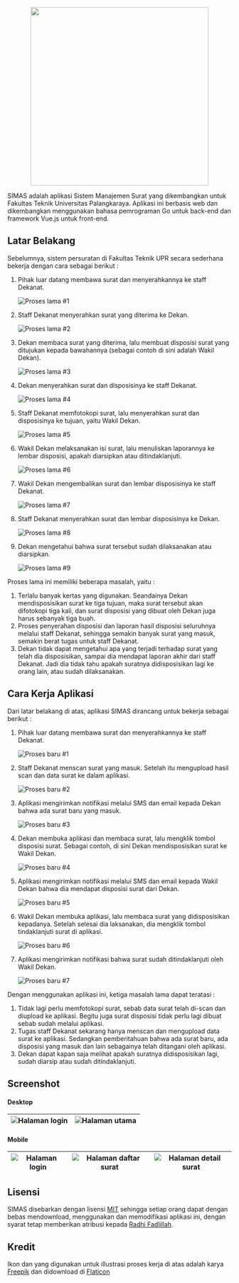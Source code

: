 <p align="center"><a href="https://github.com/RadhiFadlillah/simas" _target="blank"><img width="400" src="https://raw.githubusercontent.com/RadhiFadlillah/simas/master/readme/logo.png"></img></a></p>

SIMAS adalah aplikasi Sistem Manajemen Surat yang dikembangkan untuk Fakultas Teknik Universitas Palangkaraya. Aplikasi ini berbasis web dan dikembangkan menggunakan bahasa pemrograman Go untuk back-end dan framework Vue.js untuk front-end.

## Latar Belakang

Sebelumnya, sistem persuratan di Fakultas Teknik UPR secara sederhana bekerja dengan cara sebagai berikut :

1. Pihak luar datang membawa surat dan menyerahkannya ke staff Dekanat.

   ![Proses lama #1](https://raw.githubusercontent.com/RadhiFadlillah/simas/master/readme/diagram/proses-lama-1.png)
   
2. Staff Dekanat menyerahkan surat yang diterima ke Dekan.

   ![Proses lama #2](https://raw.githubusercontent.com/RadhiFadlillah/simas/master/readme/diagram/proses-lama-2.png)
   
3. Dekan membaca surat yang diterima, lalu membuat disposisi surat yang ditujukan kepada bawahannya (sebagai contoh di sini adalah Wakil Dekan).

   ![Proses lama #3](https://raw.githubusercontent.com/RadhiFadlillah/simas/master/readme/diagram/proses-lama-3.png)
   
4. Dekan menyerahkan surat dan disposisinya ke staff Dekanat.

   ![Proses lama #4](https://raw.githubusercontent.com/RadhiFadlillah/simas/master/readme/diagram/proses-lama-4.png)
   
5. Staff Dekanat memfotokopi surat, lalu menyerahkan surat dan disposisinya ke tujuan, yaitu Wakil Dekan.

   ![Proses lama #5](https://raw.githubusercontent.com/RadhiFadlillah/simas/master/readme/diagram/proses-lama-5.png)
   
6. Wakil Dekan melaksanakan isi surat, lalu menuliskan laporannya ke lembar disposisi, apakah diarsipkan atau ditindaklanjuti.

   ![Proses lama #6](https://raw.githubusercontent.com/RadhiFadlillah/simas/master/readme/diagram/proses-lama-6.png)
   
7. Wakil Dekan mengembalikan surat dan lembar disposisinya ke staff Dekanat.

   ![Proses lama #7](https://raw.githubusercontent.com/RadhiFadlillah/simas/master/readme/diagram/proses-lama-7.png)
   
8. Staff Dekanat menyerahkan surat dan lembar disposisinya ke Dekan.

   ![Proses lama #8](https://raw.githubusercontent.com/RadhiFadlillah/simas/master/readme/diagram/proses-lama-8.png)
   
9. Dekan mengetahui bahwa surat tersebut sudah dilaksanakan atau diarsipkan.

   ![Proses lama #9](https://raw.githubusercontent.com/RadhiFadlillah/simas/master/readme/diagram/proses-lama-9.png)

Proses lama ini memiliki beberapa masalah, yaitu :

1. Terlalu banyak kertas yang digunakan. Seandainya Dekan mendisposisikan surat ke tiga tujuan, maka surat tersebut akan difotokopi tiga kali, dan surat disposisi yang dibuat oleh Dekan juga harus sebanyak tiga buah.
2. Proses penyerahan disposisi dan laporan hasil disposisi seluruhnya melalui staff Dekanat, sehingga semakin banyak surat yang masuk, semakin berat tugas untuk staff Dekanat.
3. Dekan tidak dapat mengetahui apa yang terjadi terhadap surat yang telah dia disposisikan, sampai dia mendapat laporan akhir dari staff Dekanat. Jadi dia tidak tahu apakah suratnya didisposisikan lagi ke orang lain, atau sudah dilaksanakan.

## Cara Kerja Aplikasi

Dari latar belakang di atas, aplikasi SIMAS dirancang untuk bekerja sebagai berikut :

1. Pihak luar datang membawa surat dan menyerahkannya ke staff Dekanat.

   ![Proses baru #1](https://raw.githubusercontent.com/RadhiFadlillah/simas/master/readme/diagram/proses-baru-1.png)
   
2. Staff Dekanat menscan surat yang masuk. Setelah itu mengupload hasil scan dan data surat ke dalam aplikasi.

   ![Proses baru #2](https://raw.githubusercontent.com/RadhiFadlillah/simas/master/readme/diagram/proses-baru-2.png)
   
3. Aplikasi mengirimkan notifikasi melalui SMS dan email kepada Dekan bahwa ada surat baru yang masuk.

   ![Proses baru #3](https://raw.githubusercontent.com/RadhiFadlillah/simas/master/readme/diagram/proses-baru-3.png)
   
4. Dekan membuka aplikasi dan membaca surat, lalu mengklik tombol disposisi surat. Sebagai contoh, di sini Dekan mendisposisikan surat ke Wakil Dekan.

   ![Proses baru #4](https://raw.githubusercontent.com/RadhiFadlillah/simas/master/readme/diagram/proses-baru-4.png)
   
5. Aplikasi mengirimkan notifikasi melalui SMS dan email kepada Wakil Dekan bahwa dia mendapat disposisi surat dari Dekan.

   ![Proses baru #5](https://raw.githubusercontent.com/RadhiFadlillah/simas/master/readme/diagram/proses-baru-5.png)
   
6. Wakil Dekan membuka aplikasi, lalu membaca surat yang didisposisikan kepadanya. Setelah selesai dia laksanakan, dia mengklik tombol tindaklanjuti surat di aplikasi.

   ![Proses baru #6](https://raw.githubusercontent.com/RadhiFadlillah/simas/master/readme/diagram/proses-baru-6.png)
   
7. Aplikasi mengirimkan notifikasi bahwa surat sudah ditindaklanjuti oleh Wakil Dekan.

   ![Proses baru #7](https://raw.githubusercontent.com/RadhiFadlillah/simas/master/readme/diagram/proses-baru-7.png)

Dengan menggunakan aplikasi ini, ketiga masalah lama dapat teratasi :

1. Tidak lagi perlu memfotokopi surat, sebab data surat telah di-scan dan diupload ke aplikasi. Begitu juga surat disposisi tidak perlu lagi dibuat sebab sudah melalui aplikasi.
2. Tugas staff Dekanat sekarang hanya menscan dan mengupload data surat ke aplikasi. Sedangkan pemberitahuan bahwa ada surat baru, ada disposisi yang masuk dan lain sebagainya telah ditangani oleh aplikasi.
3. Dekan dapat kapan saja melihat apakah suratnya didisposisikan lagi, sudah diarsip atau sudah ditindaklanjuti.

## Screenshot

#### Desktop

|![Halaman login](https://github.com/RadhiFadlillah/simas/blob/master/readme/screenshot/desktop-1.png)|![Halaman utama](https://github.com/RadhiFadlillah/simas/blob/master/readme/screenshot/desktop-2.png)|
|:-:|:-:|

#### Mobile

|![Halaman login](https://github.com/RadhiFadlillah/simas/blob/master/readme/screenshot/mobile-1.png)|![Halaman daftar surat](https://github.com/RadhiFadlillah/simas/blob/master/readme/screenshot/mobile-2.png)|![Halaman detail surat](https://github.com/RadhiFadlillah/simas/blob/master/readme/screenshot/mobile-3.png)|
|:-:|:-:|:-:|

## Lisensi

SIMAS disebarkan dengan lisensi [MIT](http://choosealicense.com/licenses/mit/) sehingga setiap orang dapat dengan bebas mendownload, menggunakan dan memodifikasi aplikasi ini, dengan syarat tetap memberikan atribusi kepada [Radhi Fadlillah](https://github.com/RadhiFadlillah).

## Kredit

Ikon dan yang digunakan untuk illustrasi proses kerja di atas adalah karya [Freepik](http://www.freepik.com/) dan didownload di [Flaticon](www.flaticon.com)
